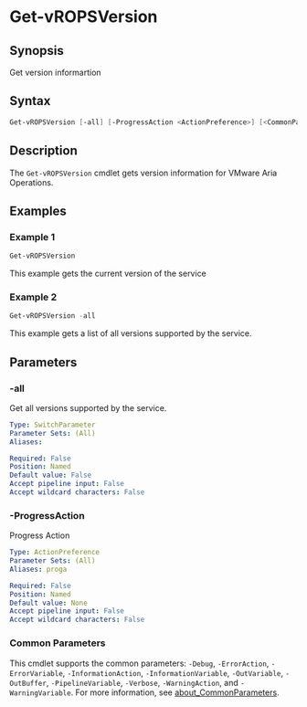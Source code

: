 # Get-vROPSVersion

## Synopsis

Get version informartion

## Syntax

```powershell
Get-vROPSVersion [-all] [-ProgressAction <ActionPreference>] [<CommonParameters>]
```

## Description

The `Get-vROPSVersion` cmdlet gets version information for VMware Aria Operations.

## Examples

### Example 1

```powershell
Get-vROPSVersion 
```

This example gets the current version of the service

### Example 2

```powershell
Get-vROPSVersion -all
```

This example gets a list of all versions supported by the service.

## Parameters

### -all

Get all versions supported by the service.

```yaml
Type: SwitchParameter
Parameter Sets: (All)
Aliases:

Required: False
Position: Named
Default value: False
Accept pipeline input: False
Accept wildcard characters: False
```

### -ProgressAction

Progress Action

```yaml
Type: ActionPreference
Parameter Sets: (All)
Aliases: proga

Required: False
Position: Named
Default value: None
Accept pipeline input: False
Accept wildcard characters: False
```

### Common Parameters

This cmdlet supports the common parameters: `-Debug`, `-ErrorAction`, `-ErrorVariable`, `-InformationAction`, `-InformationVariable`, `-OutVariable`, `-OutBuffer`, `-PipelineVariable`, `-Verbose`, `-WarningAction`, and `-WarningVariable`. For more information, see [about_CommonParameters](http://go.microsoft.com/fwlink/?LinkID=113216).
